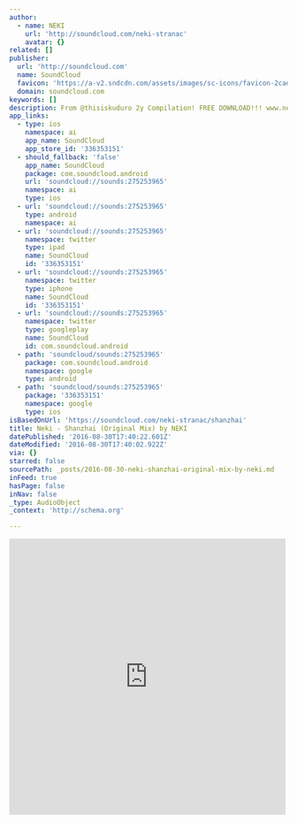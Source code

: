 ```yaml
---
author:
  - name: NEKI
    url: 'http://soundcloud.com/neki-stranac'
    avatar: {}
related: []
publisher:
  url: 'http://soundcloud.com'
  name: SoundCloud
  favicon: 'https://a-v2.sndcdn.com/assets/images/sc-icons/favicon-2cadd14b.ico'
  domain: soundcloud.com
keywords: []
description: From @thisiskuduro 2y Compilation! FREE DOWNLOAD!!! www.nekistranac.com
app_links:
  - type: ios
    namespace: ai
    app_name: SoundCloud
    app_store_id: '336353151'
  - should_fallback: 'false'
    app_name: SoundCloud
    package: com.soundcloud.android
    url: 'soundcloud://sounds:275253965'
    namespace: ai
    type: ios
  - url: 'soundcloud://sounds:275253965'
    type: android
    namespace: ai
  - url: 'soundcloud://sounds:275253965'
    namespace: twitter
    type: ipad
    name: SoundCloud
    id: '336353151'
  - url: 'soundcloud://sounds:275253965'
    namespace: twitter
    type: iphone
    name: SoundCloud
    id: '336353151'
  - url: 'soundcloud://sounds:275253965'
    namespace: twitter
    type: googleplay
    name: SoundCloud
    id: com.soundcloud.android
  - path: 'soundcloud/sounds:275253965'
    package: com.soundcloud.android
    namespace: google
    type: android
  - path: 'soundcloud/sounds:275253965'
    package: '336353151'
    namespace: google
    type: ios
isBasedOnUrl: 'https://soundcloud.com/neki-stranac/shanzhai'
title: Neki - Shanzhai (Original Mix) by NEKI
datePublished: '2016-08-30T17:40:22.601Z'
dateModified: '2016-08-30T17:40:02.922Z'
via: {}
starred: false
sourcePath: _posts/2016-08-30-neki-shanzhai-original-mix-by-neki.md
inFeed: true
hasPage: false
inNav: false
_type: AudioObject
_context: 'http://schema.org'

---
```

<iframe src="https://cdn.embedly.com/widgets/media.html?src=https%3A%2F%2Fw.soundcloud.com%2Fplayer%2F%3Fvisual%3Dtrue%26url%3Dhttp%253A%252F%252Fapi.soundcloud.com%252Ftracks%252F275253965%26show_artwork%3Dtrue&amp;url=https%3A%2F%2Fsoundcloud.com%2Fneki-stranac%2Fshanzhai&amp;image=http%3A%2F%2Fi1.sndcdn.com%2Fartworks-000173191778-vkkd4a-t500x500.jpg&amp;key=b7d04c9b404c499eba89ee7072e1c4f7&amp;type=text%2Fhtml&amp;schema=soundcloud" width="500" height="500" scrolling="no" frameborder="0" allowfullscreen="" style=""></iframe>